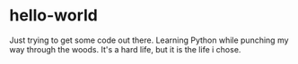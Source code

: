 # hello-world
Just trying to get some code out there.
Learning Python while punching my way through the woods. It's a hard life, but it is the life i chose.
